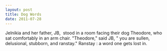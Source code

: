 ```yaml
---
layout: post
title: Dog Words
date: 2011-07-28
---
```

Jelnikia and her father, JB,&nbsp; stood in a room facing their dog
      Theodore, who sat comfortably in an arm chair.    "Theodore," said JB, "
      you are sullen, delusional, stubborn, and ranstay."      Ranstay  : a word one gets lost in.